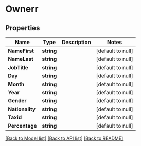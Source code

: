 # Ownerr

## Properties
Name | Type | Description | Notes
------------ | ------------- | ------------- | -------------
**NameFirst** | **string** |  | [default to null]
**NameLast** | **string** |  | [default to null]
**JobTitle** | **string** |  | [default to null]
**Day** | **string** |  | [default to null]
**Month** | **string** |  | [default to null]
**Year** | **string** |  | [default to null]
**Gender** | **string** |  | [default to null]
**Nationality** | **string** |  | [default to null]
**Taxid** | **string** |  | [default to null]
**Percentage** | **string** |  | [default to null]

[[Back to Model list]](../README.md#documentation-for-models) [[Back to API list]](../README.md#documentation-for-api-endpoints) [[Back to README]](../README.md)


